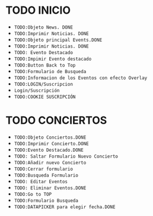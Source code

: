 # TODO INICIO

- `TODO:Objeto News. DONE`
- `TODO:Imprimir Noticias. DONE`
- `TODO:Objeto principal Events.DONE`
- `TODO:Imprimir Noticias. DONE`
- `TODO: Evento Destacado`
- `TODO:Impimir Evento destacado`
- `TODO:Button Back to Top`
- `TODO:Formulario de Busqueda`
- `TODO:Informacion de los Eventos con efecto Overlay `
- `TODO:LOGIN/Suscripcion`
- `Login/Suscripción`
- `TODO:COOKIE SUSCRIPCIÓN`

# TODO CONCIERTOS

- `TODO:Objeto Conciertos.DONE`
- `TODO:Imprimir Concierto.DONE`
- `TODO:Evento Destacado.DONE`
- `TODO: Saltar Formulario Nuevo Concierto `
- `TODO:Añadir nuevo Concierto`
- `TODO:Cerrar formulario`
- `TODO:Busqueda Formulario `
- `TODO: Editar Eventos`
- `TODO: Eliminar Eventos.DONE`
- `TODO:Go to TOP`
- `TODO:Formulario Busqueda`
- `TODO:DATAPICKER para elegir fecha.DONE`
